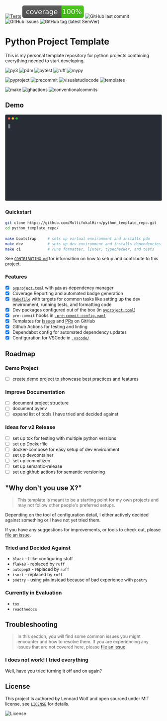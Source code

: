[![Tests](https://github.com/MultifokalHirn/python_template_repo/actions/workflows/python-checks.yaml/badge.svg?branch=main)](https://github.com/MultifokalHirn/python_template_repo/actions/workflows/python-checks.yaml)
![Coverage](./docs/public/img/coverage.svg)
![GitHub last commit](https://img.shields.io/github/last-commit/MultifokalHirn/python_template_repo)
![GitHub issues](https://img.shields.io/github/issues/MultifokalHirn/python_template_repo)
![GitHub tag (latest SemVer)](https://img.shields.io/github/v/tag/MultifokalHirn/python_template_repo)

# Python Project Template

This is my personal template repository for python projects containing everything needed to start developing.

<!-- - Base Setup for Python Development
- Development and CI tools already Set Up
- Sensible Configuration out of the Box -->

![py3](https://img.shields.io/badge/python->=3.11.0-3776AB?logo=python&logoColor=FFFFFF&style=flat-square)
![pdm](https://img.shields.io/badge/depedency_manager-pdm-blueviolet?logoColor=FFFFFF&style=flat-square)
![pytest](https://img.shields.io/badge/test%20suite-pytest-0A9EDC?logo=pytest&logoColor=FFFFFF&style=flat-square)
![ruff](https://img.shields.io/badge/linter-ruff-006400?&style=flat-square)
![mypy](https://img.shields.io/badge/typechecker-mypy-blue?&style=flat-square)

![pyproject](https://img.shields.io/badge/pyproject.toml-000000?logo=python&style=flat-square)
![precommit](https://img.shields.io/badge/.pre--commit--config.yaml-000000?logo=precommit&style=flat-square)
![visualstudiocode](https://img.shields.io/badge/-.vscode/-000000?logo=visualstudiocode&logoColor=007ACC&style=flat-square)
![templates](https://img.shields.io/badge/Templates-000000?logo=github&logoColor=FFFFFF&style=flat-square)
<!-- ![editorconfig](https://img.shields.io/badge/-.editorconfig-000000?logo=editorconfig&style=flat-square) -->

![make](https://img.shields.io/badge/Makefile-FFFFFF?logo=gnu&logoColor=A42E2B&style=flat-square)
![ghactions](https://img.shields.io/badge/Github_Actions-FFFFFF?logo=githubactions&style=flat-square)
![conventionalcommits](https://img.shields.io/badge/Conventional%20Commits-FFFFFF?logo=conventionalcommits&style=flat-square)
<!-- ![docker](https://img.shields.io/badge/-Docker-FFFFFF?logo=docker&style=flat-square) -->
<!-- [![pre-commit](https://img.shields.io/badge/pre--commit-enabled-brightgreen?logo=pre-commit&logoColor=white&style=flat-square)](https://github.com/pre-commit/pre-commit&style=flat-square) -->
<!-- [![conventional-commits](https://img.shields.io/badge/Conventional%20Commits-1.0.0-yellow.svg&style=flat-square)](https://conventionalcommits.org&style=flat-square) -->

<!--
  - [`pyenv`](./.python-version)-->

<!-- [![semantic-release](https://img.shields.io/badge/%20%20%F0%9F%93%A6%F0%9F%9A%80-semantic--release-e10079.svg)](https://github.com/semantic-release/semantic-release) -->

  <!-- - `semantic-release` for automated versioning and changelog generation -->
<!-- - `commitizen` for version control and changelog generation -->

<!-- omit in toc
## Table of Contents
 -->

## Demo
>
[![asciicast](./docs/public/img/demo.svg)](https://asciinema.org/a/jJnVjjAALevmZBbgnWYGknz9b?autoplay=1&preload=1&loop=1)
<!-- omit in toc
TODO: embed as html to specify font family
 -->
### Quickstart

``` bash
git clone https://github.com/MultifokalHirn/python_template_repo.git
cd python_template_repo/

make bootstrap     # sets up virtual environment and installs pdm
make dev           # sets up dev environment and installs dependencies
make ci            # runs formatter, linter, typechecker, and tests
```

See [`CONTRIBUTING.md`](./CONTRIBUTING.md) for information on how to setup and contribute to this project.

### Features

- [x] [`pyproject.toml`](./pyproject.toml) with [`pdm`](https://pdm.fming.dev/) as dependency manager
- [x] Coverage Reporting and automated badge generation
- [x] [`Makefile`](./Makefile) with targets for common tasks like setting up the dev environment, running tests, and formatting code
- [x] Dev packages configured out of the box (in [`pyproject.toml`](./pyproject.toml))
- [x] `pre-commit` hooks in [`.pre-commit-config.yaml`](./.pre-commit-config.yaml)
- [x] Templates for [Issues](./.github/ISSUE_TEMPLATE.md) and [PRs](./.github/PULL_REQUEST_TEMPLATE.md) on GitHub
- [x] Github Actions for testing and linting
- [x] Dependabot config for automated dependency updates
- [x] Configuration for VSCode in [`.vscode/`](./.vscode)

## Roadmap

### Demo Project

- [ ] create demo project to showcase best practices and features

### Improve Documentation

- [ ] document project structure
- [ ] document pyenv
- [ ] expand list of tools I have tried and decided against

### Ideas for v2 Release

- [ ] set up tox for testing with multiple python versions
- [ ] set up Dockerfile
- [ ] docker-compose for easy setup of dev environment
- [ ] set up devcontainer
- [ ] set up commitizen
- [ ] set up semantic-release
- [ ] set up github actions for semantic versioning

<!-- ### Ideas for the Future

- [ ] find out how to sync templates with projects that use them? -->

## "Why don't you use X?"

> This template is meant to be a starting point for my own projects and may not follow other people's preferred setups.

Depending on the tool of configuration detail, I either actively decided against something or I have not yet tried them.

If you have any suggestions for improvements, or tools to check out, please [file an issue](https://github.com/MultifokalHirn/python_template_repo/issues).

### Tried and Decided Against

- `black` - I like configuring stuff
- `flake8` - replaced by `ruff`
- `autopep8` - replaced by `ruff`
- `isort` - replaced by `ruff`
- `poetry` - using `pdm` instead because of bad experience with `poetry`

### Currently in Evaluation

- `tox`
- `readthedocs`

## Troubleshooting

> In this section, you will find some common issues you might encounter and how to resolve them. If you are experiencing any issues that are not covered here, please [file an issue](https://github.com/MultifokalHirn/python_template_repo/issues).

### I does not work! I tried everything

Well, have you tried turning it off and on again?

## License

This project is authored by Lennard Wolf and open sourced under MIT license, see [`LICENSE`](./LICENSE) for details.

![License](https://img.shields.io/github/license/MultifokalHirn/python_template_repo)
